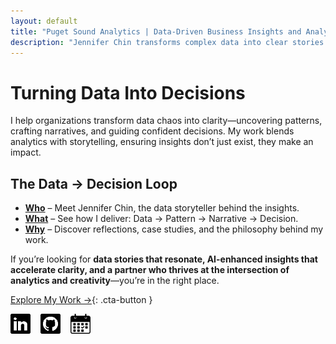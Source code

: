 ```yaml
---
layout: default
title: "Puget Sound Analytics | Data-Driven Business Insights and Analytics"
description: "Jennifer Chin transforms complex data into clear stories that drive confident decisions. Data storytelling, visualization, and AI-enhanced analytics—delivered with clarity and creativity."
---
```


# Turning Data Into Decisions  

I help organizations transform data chaos into clarity—uncovering patterns, crafting narratives, and guiding confident decisions. My work blends analytics with storytelling, ensuring insights don’t just exist, they make an impact.  

## The Data → Decision Loop 
- **[Who](/who/)** – Meet Jennifer Chin, the data storyteller behind the insights.
- **[What](/what/)** – See how I deliver: Data → Pattern → Narrative → Decision.
- **[Why](/why/)** – Discover reflections, case studies, and the philosophy behind my work.

If you’re looking for **data stories that resonate, AI-enhanced insights that accelerate clarity, and a partner who thrives at the intersection of analytics and creativity**—you’re in the right place.  

[Explore My Work →](/why/){: .cta-button }
<div style="display: flex; flex-wrap: wrap; gap: 0rem; align-items: center; margin-top: 0rem;">
 <div class="social-icons" style="display: flex; gap: 1rem;">
    <a href="https://linkedin.com/in/jennchin" target="_blank" aria-label="LinkedIn profile for Jennifer Chin">
      <img src="/assets/images/social/linkedin.png" alt="LinkedIn profile: Jenn Chin" style="height: 32px;" />
    </a>
    <a href="https://github.com/SheHasMoxie" target="_blank" aria-label="GitHub profile for Jenn Chin (SheHasMoxie)">
      <img src="/assets/images/social/github.png" alt="GitHub profile: Jenn Chin" style="height: 32px;" />
    </a>
    <a href="https://cal.com/jennchin" target="_blank" aria-label="Schedule a meeting with Jennifer Chin">
      <img src="/assets/images/social/calendar.png" alt="Schedule a chat with Jennifer Chin" style="height: 32px;" />
    </a>
  </div>
</div>
